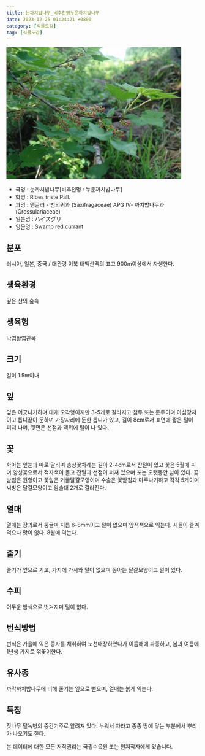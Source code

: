 ```yaml
---
title: 눈까치밥나무_비추천명누운까치밥나무
date: 2023-12-25 01:24:21 +0800
category: [식물도감]
tag: [식물도감]
---
```




![눈까치밥나무[비추천명 : 누운까치밥나무]](/assets/img/fileUpload/plants/basic/Saxifragaceae/Ribes/15629/15629_1_th2.JPG)
- 국명 : 눈까치밥나무[비추천명 : 누운까치밥나무]
- 학명 : Ribes triste Pall.
- 과명 : 앵글러 - 범의귀과 (Saxifragaceae) APG Ⅳ- 까치밥나무과 (Grossulariaceae)
- 일본명 : ハイスグリ
- 영문명 : Swamp red currant


## 분포
러시아, 일본, 중국 / 대관령 이북 태백산맥의 표고 900m이상에서 자생한다.
## 생육환경
깊은 산의 숲속
## 생육형
낙엽활엽관목
## 크기
길이 1.5m이내
## 잎
잎은 어긋나기하며 대개 오각형이지만 3-5개로 갈라지고 첨두 또는 둔두이며 아심장저이고 톱니끝이 둔하며 가장자리에 둔한 톱니가 있고, 길이 8cm로서 표면에 짧은 털이 퍼져 나며, 뒷면은 선점과 맥위에 털이 나 있다.
## 꽃
화아는 잎눈과 따로 달리며 총상꽃차례는 길이 2-4cm로서 잔털이 있고 꽃은 5월에 피며 양성꽃으로서 적자색이 돌고 잔털과 선점이 퍼져 있으며 포는 오랫동안 남아 있다. 꽃받침은 원형이고 꽃잎은 거꿀달걀모양이며 수술은 꽃받침과 마주나기하고 각각 5개이며 씨방은 달걀모양이고 암술대 2개로 갈라진다.
## 열매
열매는 장과로서 둥글며 지름 6-8mm이고 털이 없으며 암적색으로 익는다. 새들이 즐겨 먹으나 맛이 없다. 8월에 익는다. 
## 줄기
줄기가 옆으로 기고, 가지에 가시와 털이 없으며 동아는 달걀모양이고 털이 있다.
## 수피
어두운 밤색으로 벗겨지며 털이 없다.
## 번식방법
번식은 가을에 익은 종자를 채취하여 노천매장하였다가 이듬해에 파종하고, 봄과 여름에 1년생 가지로 꺾꽂이한다.
## 유사종
까막까치밥나무에 비해 줄기는 옆으로 뻗으며, 열매는 붉게 익는다. 
## 특징
잣나무 털녹병의 중간기주로 알려져 있다. 누워서 자라고 종종 땅에 닿는 부분에서 뿌리가 나오기도 한다.






본 데이터에 대한 모든 저작권리는 국립수목원 또는 원저작자에게 있습니다.
